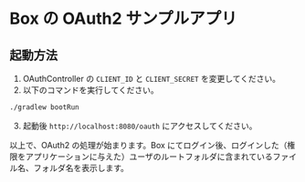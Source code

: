 # Box の OAuth2 サンプルアプリ

## 起動方法

1. OAuthController の `CLIENT_ID` と `CLIENT_SECRET` を変更してください。
2. 以下のコマンドを実行してください。

```bash
./gradlew bootRun
```

3. 起動後 `http://localhost:8080/oauth` にアクセスしてください。

以上で、OAuth2 の処理が始まります。Box にてログイン後、ログインした（権限をアプリケーションに与えた）ユーザのルートフォルダに含まれているファイル名、フォルダ名を表示します。

